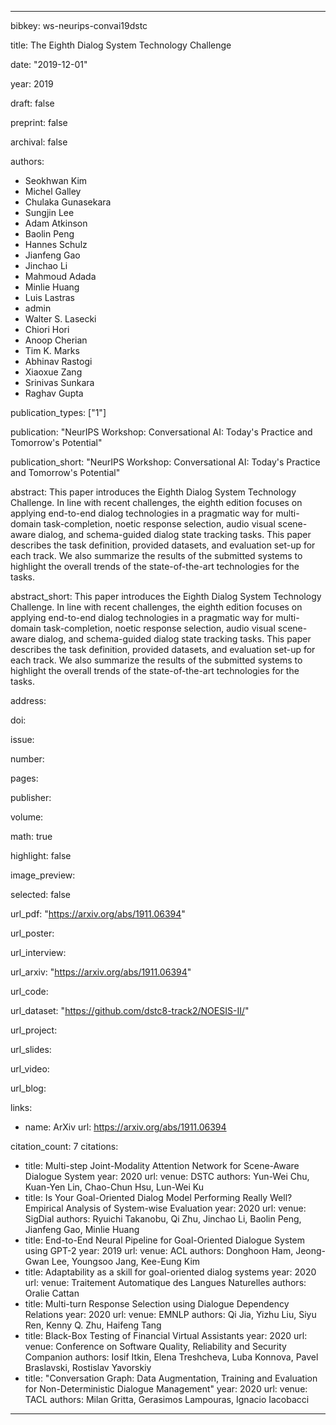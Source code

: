 ---

bibkey: ws-neurips-convai19dstc

title: The Eighth Dialog System Technology Challenge

date: "2019-12-01"

year: 2019

draft: false

preprint: false

archival: false

authors: 
- Seokhwan Kim
- Michel Galley
- Chulaka Gunasekara
- Sungjin Lee
- Adam Atkinson
- Baolin Peng
- Hannes Schulz
- Jianfeng Gao
- Jinchao Li
- Mahmoud Adada
- Minlie Huang
- Luis Lastras
- admin
- Walter S. Lasecki
- Chiori Hori
- Anoop Cherian
- Tim K. Marks
- Abhinav Rastogi
- Xiaoxue Zang
- Srinivas Sunkara
- Raghav Gupta

publication_types: ["1"]

publication: "NeurIPS Workshop: Conversational AI: Today's Practice and Tomorrow's Potential"

publication_short: "NeurIPS Workshop: Conversational AI: Today's Practice and Tomorrow's Potential"

abstract: This paper introduces the Eighth Dialog System Technology Challenge. In line with recent challenges, the eighth edition focuses on applying end-to-end dialog technologies in a pragmatic way for multi-domain task-completion, noetic response selection, audio visual scene-aware dialog, and schema-guided dialog state tracking tasks. This paper describes the task definition, provided datasets, and evaluation set-up for each track. We also summarize the results of the submitted systems to highlight the overall trends of the state-of-the-art technologies for the tasks.

abstract_short: This paper introduces the Eighth Dialog System Technology Challenge. In line with recent challenges, the eighth edition focuses on applying end-to-end dialog technologies in a pragmatic way for multi-domain task-completion, noetic response selection, audio visual scene-aware dialog, and schema-guided dialog state tracking tasks. This paper describes the task definition, provided datasets, and evaluation set-up for each track. We also summarize the results of the submitted systems to highlight the overall trends of the state-of-the-art technologies for the tasks.

address: 

doi: 

issue: 

number: 

pages: 

publisher: 

volume: 

math: true

highlight: false

image_preview: 

selected: false

url_pdf: "https://arxiv.org/abs/1911.06394"

url_poster: 

url_interview: 

url_arxiv: "https://arxiv.org/abs/1911.06394"

url_code: 

url_dataset: "https://github.com/dstc8-track2/NOESIS-II/"

url_project: 

url_slides: 

url_video: 

url_blog: 

links: 
- name: ArXiv
  url: https://arxiv.org/abs/1911.06394

citation_count: 7
citations:
- title: Multi-step Joint-Modality Attention Network for Scene-Aware Dialogue System
  year: 2020
  url: 
  venue: DSTC
  authors: Yun-Wei Chu, Kuan-Yen Lin, Chao-Chun Hsu, Lun-Wei Ku
- title: Is Your Goal-Oriented Dialog Model Performing Really Well? Empirical Analysis of System-wise Evaluation
  year: 2020
  url: 
  venue: SigDial
  authors: Ryuichi Takanobu, Qi Zhu, Jinchao Li, Baolin Peng, Jianfeng Gao, Minlie Huang
- title: End-to-End Neural Pipeline for Goal-Oriented Dialogue System using GPT-2
  year: 2019
  url: 
  venue: ACL
  authors: Donghoon Ham, Jeong-Gwan Lee, Youngsoo Jang, Kee-Eung Kim
- title: Adaptability as a skill for goal-oriented dialog systems
  year: 2020
  url: 
  venue: Traitement Automatique des Langues Naturelles
  authors: Oralie Cattan
- title: Multi-turn Response Selection using Dialogue Dependency Relations
  year: 2020
  url: 
  venue: EMNLP
  authors: Qi Jia, Yizhu Liu, Siyu Ren, Kenny Q. Zhu, Haifeng Tang
- title: Black-Box Testing of Financial Virtual Assistants
  year: 2020
  url: 
  venue: Conference on Software Quality, Reliability and Security Companion
  authors: Iosif Itkin, Elena Treshcheva, Luba Konnova, Pavel Braslavski, Rostislav Yavorskiy
- title: "Conversation Graph: Data Augmentation, Training and Evaluation for Non-Deterministic Dialogue Management"
  year: 2020
  url: 
  venue: TACL
  authors: Milan Gritta, Gerasimos Lampouras, Ignacio Iacobacci


---